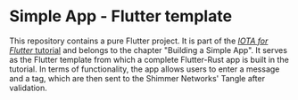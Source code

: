 # Simple App - Flutter template

This repository contains a pure Flutter project. It is part of the [_IOTA for Flutter_ tutorial](https://iota-for-flutter.github.io/tutorial) and belongs to the chapter "Building a Simple App". It serves as the Flutter template from which a complete Flutter-Rust app is built in the tutorial. In terms of functionality, the app allows users to enter a message and a tag, which are then sent to the Shimmer Networks' Tangle after validation.
